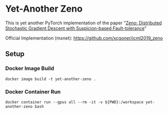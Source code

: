 # Yet-Another Zeno

This is yet another PyTorch implementation of the paper "[Zeno: Distributed Stochastic Gradient Descent with Suspicion-based Fault-tolerance](https://proceedings.mlr.press/v97/xie19b.html)"

Official Implementation (mxnet): <https://github.com/xcgoner/icml2019_zeno>

## Setup

### Docker Image Build

```
docker image build -t yet-another-zeno .
```

### Docker Container Run

```
docker container run --gpus all --rm -it -v ${PWD}:/workspace yet-another-zeno bash
```
